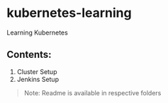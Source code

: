# kubernetes-learning
Learning Kubernetes

## Contents: 
1. Cluster Setup
2. Jenkins Setup

> Note: Readme is available in respective folders
